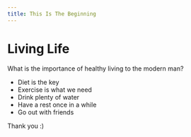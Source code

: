 ```yaml
---
title: This Is The Beginning
---
```

# Living Life

What is the importance of healthy living to the modern man?

- Diet is the key
- Exercise is what we need
- Drink plenty of water
- Have a rest once in a while
- Go out with friends

Thank you :)